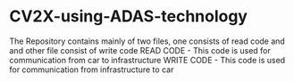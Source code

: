 # CV2X-using-ADAS-technology
The Repository contains mainly of two files, one consists of read code and and other file consist of write code
READ CODE - This code is used for communication from car to infrastructure
WRITE CODE - This code is used for communication from infrastructure to car
